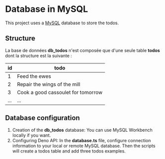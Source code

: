 # Database in MySQL
This project uses a [MySQL](https://deno.land/x/mysql@v2.11.0) database to store the todos.

## Structure
La base de données **db_todos** n'est composée que d'une seule table **todos** dont la structure est la suivante :

| id | todo |
| --- | ----------- |
| 1 | Feed the ewes |
| 2 | Repair the wings of the mill |
| 3 | Cook a good cassoulet for tomorrow |
| ... | ... |

## Database configuration
1. Creation of the **db_todos** database:
You can use MySQL Workbench locally if you want.
2. Configuring Deno API:
In the **database.ts** file, configure connection information to your local or remote MySQL database.
Then the scripts will create a todos table and add three todos examples.
